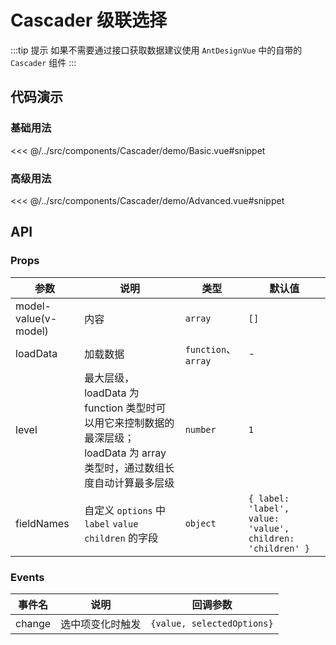 # Cascader 级联选择

:::tip 提示
如果不需要通过接口获取数据建议使用 `AntDesignVue` 中的自带的 `Cascader` 组件
:::

## 代码演示

### 基础用法

<<< @/../src/components/Cascader/demo/Basic.vue#snippet

### 高级用法

<<< @/../src/components/Cascader/demo/Advanced.vue#snippet

## API

### Props

| 参数<img width="150" /> | 说明                                                                             | 类型                 | 默认值                                                        |
|-----------------------|--------------------------------------------------------------------------------|--------------------|------------------------------------------------------------|
| model-value(v-model)  | 内容                                                                             | `array`            | `[]`                                                       |
| loadData              | 加载数据                                                                           | `function`、`array` | -                                                          |
| level                 | 最大层级，loadData 为 function 类型时可以用它来控制数据的最深层级；loadData 为 array 类型时，通过数组长度自动计算最多层级 | `number`           | `1`                                                        |
| fieldNames            | 自定义 `options` 中 `label` `value` `children` 的字段                                 | `object`           | `{ label: 'label', value: 'value', children: 'children' }` |

### Events

| 事件名    | 说明       | 回调参数                       |
|--------|----------|----------------------------|
| change | 选中项变化时触发 | `{value, selectedOptions}` |
